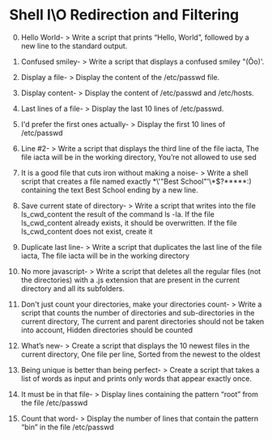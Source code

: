 # Shell I\O Redirection and Filtering
0. Hello World- > Write a script that prints “Hello, World”, followed by a new line to the standard output.

1. Confused smiley- > Write a script that displays a confused smiley "(Ôo)'.

2. Display a file- > Display the content of the /etc/passwd file.

3. Display content- > Display the content of /etc/passwd and /etc/hosts.

4. Last lines of a file- > Display the last 10 lines of /etc/passwd.

5. I'd prefer the first ones actually- > Display the first 10 lines of /etc/passwd

6. Line #2- > Write a script that displays the third line of the file iacta, The file iacta will be in the working directory, You’re not allowed to use sed

7.  It is a good file that cuts iron without making a noise- > Write a shell script that creates a file named exactly \*\\'"Best School"\'\\*$\?\*\*\*\*\*:) containing the text Best School ending by a new line.

8. Save current state of directory- > Write a script that writes into the file ls_cwd_content the result of the command ls -la. If the file ls_cwd_content already exists, it should be overwritten. If the file ls_cwd_content does not exist, create it

9. Duplicate last line- > Write a script that duplicates the last line of the file iacta, The file iacta will be in the working directory

10. No more javascript- > Write a script that deletes all the regular files (not the directories) with a .js extension that are present in the current directory and all its subfolders. 

11.  Don't just count your directories, make your directories count- > Write a script that counts the number of directories and sub-directories in the current directory, The current and parent directories should not be taken into account, Hidden directories should be counted

12. What’s new- > Create a script that displays the 10 newest files in the current directory, One file per line, Sorted from the newest to the oldest

13.  Being unique is better than being perfect- > Create a script that takes a list of words as input and prints only words that appear exactly once.

14. It must be in that file- > Display lines containing the pattern “root” from the file /etc/passwd

15.  Count that word- > Display the number of lines that contain the pattern “bin” in the file /etc/passwd
